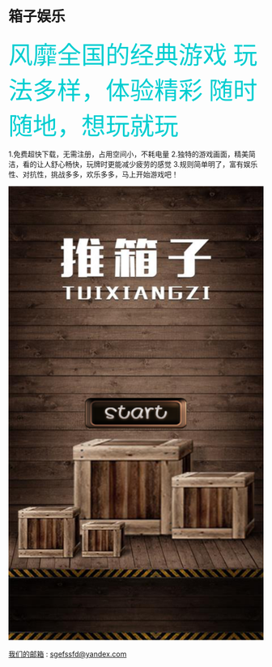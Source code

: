 # 箱子娱乐


<font color=#00CED1	 size=18 face="微软雅黑">风靡全国的经典游戏
玩法多样，体验精彩
随时随地，想玩就玩</font>



1.免费超快下载，无需注册，占用空间小，不耗电量
2.独特的游戏画面，精美简洁，看的让人舒心畅快，玩牌时更能减少疲劳的感觉
3.规则简单明了，富有娱乐性、对抗性，挑战多多，欢乐多多，马上开始游戏吧！


![image](https://github.com/yay604882/gamebox/blob/master/IMG_0942.PNG)



[我们的邮箱](sgefssfd@yandex.com) : [sgefssfd@yandex.com](sgefssfd@yandex.com)

